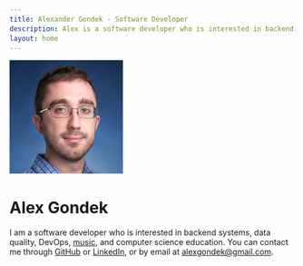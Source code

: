 ```yaml
---
title: Alexander Gondek - Software Developer
description: Alex is a software developer who is interested in backend systems, data quality, DevOps, music, and CS education.
layout: home
---
```

<div class="center">
  <img src="/assets/profile.jpg" alt="Alex Gondek" />
  <h1>Alex Gondek</h1>
</div>

I am a software developer who is interested in backend systems, data quality, DevOps, [music](https://jazz.gondek.ca/), and computer science education. You can contact me through [GitHub](https://github.com/gondek/) or [LinkedIn](https://www.linkedin.com/in/alexgondek/), or by email at [alexgondek@gmail.com](mailto:alexgondek@gmail.com).
